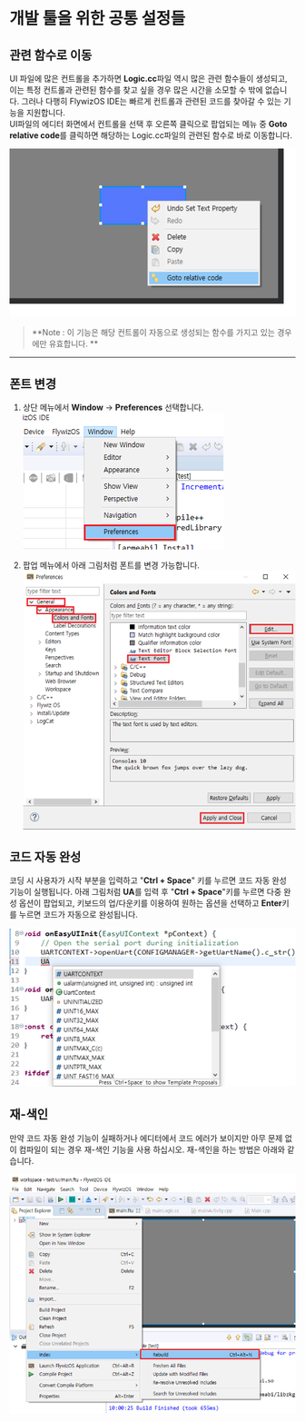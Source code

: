 # 개발 툴을 위한 공통 설정들
## <span id = "jump_to_source">관련 함수로 이동</span>
UI 파일에 많은 컨트롤을 추가하면 **Logic.cc**파일 역시 많은 관련 함수들이 생성되고, 이는 특정 컨트롤과 관련된 함수를 찾고 싶을 경우 많은 시간을 소모할 수 밖에 없습니다. 그러나 다행히 FlywizOS IDE는 빠르게 컨트롤과 관련된 코드를 찾아갈 수 있는 기능을 지원합니다.  
UI파일의 에디터 화면에서 컨트롤을 선택 후 오른쪽 클릭으로 팝업되는 메뉴 중 **Goto relative code**를 클릭하면 해당하는 Logic.cc파일의 관련된 함수로 바로 이동합니다.  

![](assets/ide/jump_to_source.png)

> **Note : 이 기능은 해당 컨트롤이 자동으로 생성되는 함수를 가지고 있는 경우에만 유효합니다. **

---

## 폰트 변경
1. 상단 메뉴에서 **Window** -> **Preferences** 선택합니다.  
![](assets/ide/preference.png)

2.  팝업 메뉴에서 아래 그림처럼 폰트를 변경 가능합니다.    
![](assets/ide/set_font.png)

## 코드 자동 완성 
코딩 시 사용자가 시작 부분을 입력하고 "**Ctrl + Space**" 키를 누르면 코드 자동 완성 기능이 실행됩니다. 
아래 그림처럼 **UA**를 입력 후  "**Ctrl + Space**"키를 누르면 다중 완성 옵션이 팝업되고, 키보드의 업/다운키를 이용하여 원하는 옵션을 선택하고 **Enter**키를 누르면 코드가 자동으로 완성됩니다.

![](assets/ide/intelisence.png)


## 재-색인
만약 코드 자동 완성 기능이 실패하거나 에디터에서 코드 에러가 보이지만 아무 문제 없이 컴파일이 되는 경우 재-색인 기능을 사용 하십시오.
재-색인을 하는 방법은 아래와 같습니다.

 ![](assets/ide/rebuild_index.gif)  
